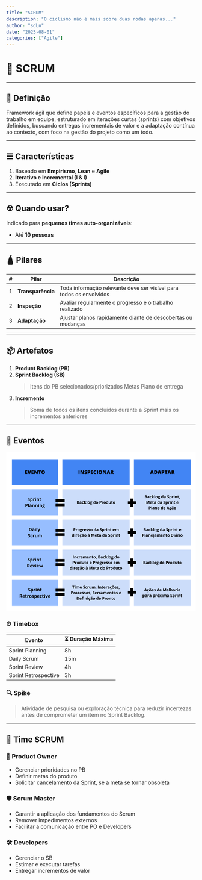 ```yaml
---
title: "SCRUM"
description: "O ciclismo não é mais sobre duas rodas apenas..."
author: "sdLn"
date: "2025-08-01"
categories: ["Agile"]
---
```


# 🎲 SCRUM

***

## 📖 Definição
Framework ágil que define papéis e eventos específicos para a gestão do trabalho em equipe, estruturado em iterações curtas (sprints) com objetivos definidos, buscando entregas incrementais de valor e a adaptação contínua ao contexto, com foco na gestão do projeto como um todo. 

***

## ☰ Características
1. Baseado em **Empirismo**, **Lean** e **Agile**
2. **Iterativo e Incremental (I & I)**
3. Executado em **Ciclos (Sprints)**

***

## ☢ Quando usar?
Indicado para **pequenos times auto-organizáveis**:
- Até **10 pessoas**

***

## 🛕 Pilares

| # | Pilar            | Descrição |
|---|------------------|-----------|
| 1 | **Transparência** | Toda informação relevante deve ser visível para todos os envolvidos |
| 2 | **Inspeção**      | Avaliar regularmente o progresso e o trabalho realizado |
| 3 | **Adaptação**     | Ajustar planos rapidamente diante de descobertas ou mudanças |

***

## 📦 Artefatos
1. **Product Backlog (PB)**
2. **Sprint Backlog (SB)**
    > Itens do PB selecionados/priorizados
    > Metas
    > Plano de entrega
3. **Incremento**
    > Soma de todos os itens concluídos durante a Sprint mais os incrementos anteriores

***

## 📅 Eventos

![resumo dos eventos scrum](assets/eventosscrum.png)

### ⏱ Timebox
| Evento               | ⏳ Duração Máxima |
|----------------------|-----------------|
| Sprint Planning      | 8h              |
| Daily Scrum          | 15m             |
| Sprint Review        | 4h              |
| Sprint Retrospective | 3h              |

### 🔍 Spike
> Atividade de pesquisa ou exploração técnica para reduzir incertezas antes de comprometer um item no Sprint Backlog.

***

## 👥 Time SCRUM
### 🧭 Product Owner
- Gerenciar prioridades no PB  
- Definir metas do produto  
- Solicitar cancelamento da Sprint, se a meta se tornar obsoleta  

### 🛡 Scrum Master
- Garantir a aplicação dos fundamentos do Scrum  
- Remover impedimentos externos  
- Facilitar a comunicação entre PO e Developers  

### 🛠 Developers
- Gerenciar o SB  
- Estimar e executar tarefas  
- Entregar incrementos de valor
